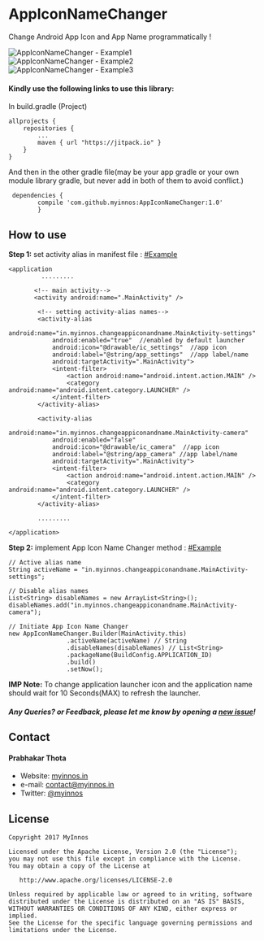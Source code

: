 # AppIconNameChanger
Change Android App Icon and App Name programmatically !

 ![AppIconNameChanger - Example1](https://s19.postimg.org/pr1esh99f/App_Icon_Name_Changer_example_01.png)
 `` `` `` `` `` `` `` ``
 ![AppIconNameChanger - Example2](https://s19.postimg.org/hmtanqmub/App_Icon_Name_Changer_example_02.png)
 `` `` `` `` `` `` `` ``
 ![AppIconNameChanger - Example3](https://s19.postimg.org/nc9j81t0j/App_Icon_Name_Changer_example_03.png)
  
  
#### Kindly use the following links to use this library:

In build.gradle (Project)

	allprojects {
		repositories {
			...
			maven { url "https://jitpack.io" }
		}
	}
	
And then in the other gradle file(may be your app gradle or your own module library gradle, but never add in both of them to avoid conflict.)
	
	 dependencies {
	        compile 'com.github.myinnos:AppIconNameChanger:1.0'
	        }

How to use
-----
**Step 1:** set activity alias in manifest file : [#Example](https://github.com/myinnos/AppIconNameChanger/blob/master/app/src/main/AndroidManifest.xml "Example")
```
<application
         .........
        
       <!-- main activity-->
       <activity android:name=".MainActivity" />

        <!-- setting activity-alias names-->
        <activity-alias
            android:name="in.myinnos.changeappiconandname.MainActivity-settings"
            android:enabled="true"  //enabled by default launcher
            android:icon="@drawable/ic_settings"  //app icon
            android:label="@string/app_settings"  //app label/name
            android:targetActivity=".MainActivity">
            <intent-filter>
                <action android:name="android.intent.action.MAIN" />
                <category android:name="android.intent.category.LAUNCHER" />
            </intent-filter>
        </activity-alias>

        <activity-alias
            android:name="in.myinnos.changeappiconandname.MainActivity-camera"
            android:enabled="false"
            android:icon="@drawable/ic_camera"  //app icon
            android:label="@string/app_camera" //app label/name
            android:targetActivity=".MainActivity">
            <intent-filter>
                <action android:name="android.intent.action.MAIN" />
                <category android:name="android.intent.category.LAUNCHER" />
            </intent-filter>
        </activity-alias>

        .........

</application>
```
**Step 2:** implement App Icon Name Changer method : [#Example](https://github.com/myinnos/AppIconNameChanger/blob/master/app/src/main/java/in/myinnos/changeappiconandname/MainActivity.java "Example")
```
// Active alias name
String activeName = "in.myinnos.changeappiconandname.MainActivity-settings";

// Disable alias names
List<String> disableNames = new ArrayList<String>();
disableNames.add("in.myinnos.changeappiconandname.MainActivity-camera");

// Initiate App Icon Name Changer
new AppIconNameChanger.Builder(MainActivity.this)
                .activeName(activeName) // String
                .disableNames(disableNames) // List<String>
                .packageName(BuildConfig.APPLICATION_ID)
                .build()
                .setNow();
```
**IMP Note:** To change application launcher icon and the application name should wait for 10 Seconds(MAX) to refresh the launcher.
##### Any Queries? or Feedback, please let me know by opening a [new issue](https://github.com/myinnos/AppIconNameChanger/issues/new)!

## Contact
#### Prabhakar Thota
* Website: [myinnos.in](http://www.myinnos.in "Prabhakar Thota")
* e-mail: contact@myinnos.in
* Twitter: [@myinnos](https://twitter.com/myinnos "Prabhakar Thota on twitter")         

License
-------

    Copyright 2017 MyInnos

    Licensed under the Apache License, Version 2.0 (the "License");
    you may not use this file except in compliance with the License.
    You may obtain a copy of the License at

       http://www.apache.org/licenses/LICENSE-2.0

    Unless required by applicable law or agreed to in writing, software
    distributed under the License is distributed on an "AS IS" BASIS,
    WITHOUT WARRANTIES OR CONDITIONS OF ANY KIND, either express or implied.
    See the License for the specific language governing permissions and
    limitations under the License.
